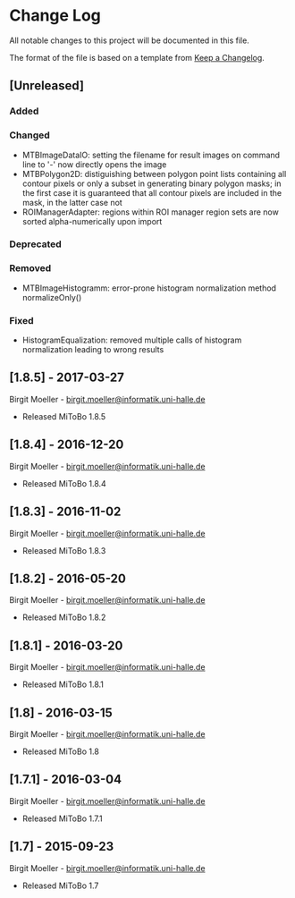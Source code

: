 # Change Log
All notable changes to this project will be documented in this file.

The format of the file is based on a template from [Keep a Changelog](http://keepachangelog.com/).

## [Unreleased]
### Added

### Changed
- MTBImageDataIO: setting the filename for result images on command line to '-' now directly opens the image
- MTBPolygon2D: distiguishing between polygon point lists containing all contour pixels or only a subset in generating binary polygon masks; in the first case it is guaranteed that all contour pixels are included in the mask, in the latter case not
- ROIManagerAdapter: regions within ROI manager region sets are now sorted alpha-numerically upon import

### Deprecated

### Removed
- MTBImageHistogramm: error-prone histogram normalization method normalizeOnly()

### Fixed
- HistogramEqualization: removed multiple calls of histogram normalization leading to wrong results


## [1.8.5] - 2017-03-27
Birgit Moeller - <birgit.moeller@informatik.uni-halle.de>
- Released MiToBo 1.8.5

## [1.8.4] - 2016-12-20
Birgit Moeller - <birgit.moeller@informatik.uni-halle.de>
- Released MiToBo 1.8.4

## [1.8.3] - 2016-11-02
Birgit Moeller - <birgit.moeller@informatik.uni-halle.de>
- Released MiToBo 1.8.3

## [1.8.2] - 2016-05-20
Birgit Moeller - <birgit.moeller@informatik.uni-halle.de>
- Released MiToBo 1.8.2

## [1.8.1] - 2016-03-20
Birgit Moeller - <birgit.moeller@informatik.uni-halle.de>
- Released MiToBo 1.8.1

## [1.8] - 2016-03-15
Birgit Moeller - <birgit.moeller@informatik.uni-halle.de>
- Released MiToBo 1.8

## [1.7.1] - 2016-03-04
Birgit Moeller - <birgit.moeller@informatik.uni-halle.de>
- Released MiToBo 1.7.1

## [1.7] - 2015-09-23
Birgit Moeller - <birgit.moeller@informatik.uni-halle.de>
- Released MiToBo 1.7






